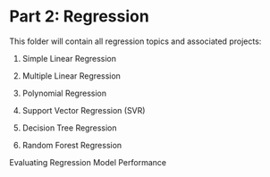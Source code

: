 # Part 2: Regression

This folder will contain all regression topics and associated projects:

1. Simple Linear Regression

2. Multiple Linear Regression

3. Polynomial Regression

4. Support Vector Regression (SVR)

5. Decision Tree Regression

6. Random Forest Regression

Evaluating Regression Model Performance

